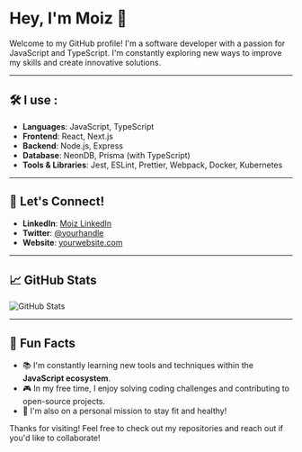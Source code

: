 # Hey, I'm Moiz 👋

Welcome to my GitHub profile! I'm a software developer with a passion for JavaScript and TypeScript. I'm constantly exploring new ways to improve my skills and create innovative solutions.

---

## 🛠️ I use : 

- **Languages**: JavaScript, TypeScript
- **Frontend**: React, Next.js
- **Backend**: Node.js, Express
- **Database**: NeonDB, Prisma (with TypeScript)
- **Tools & Libraries**: Jest, ESLint, Prettier, Webpack, Docker, Kubernetes

---

## 💬 Let's Connect!

- **LinkedIn**: [Moiz LinkedIn](https://www.linkedin.com/in/yourname/)
- **Twitter**: [@yourhandle](https://twitter.com/yourhandle)
- **Website**: [yourwebsite.com](https://yourwebsite.com)

---

## 📈 GitHub Stats

![GitHub Stats](https://github-readme-stats.vercel.app/api?username=your-username&show_icons=true&hide_title=true&count_private=true&theme=radical)

---

## 🧩 Fun Facts

- 📚 I'm constantly learning new tools and techniques within the **JavaScript ecosystem**.
- 🎮 In my free time, I enjoy solving coding challenges and contributing to open-source projects.
- 💪 I'm also on a personal mission to stay fit and healthy!

Thanks for visiting! Feel free to check out my repositories and reach out if you'd like to collaborate!
